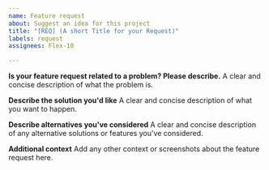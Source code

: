 ```yaml
---
name: Feature request
about: Suggest an idea for this project
title: "[REQ] (A short Title for your Request)"
labels: request
assignees: Flex-10

---
```


**Is your feature request related to a problem? Please describe.**
A clear and concise description of what the problem is. 

**Describe the solution you'd like**
A clear and concise description of what you want to happen.

**Describe alternatives you've considered**
A clear and concise description of any alternative solutions or features you've considered.

**Additional context**
Add any other context or screenshots about the feature request here.
